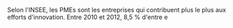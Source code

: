 Selon l'INSEE, les PMEs sont les entreprises qui contribuent plus le plus aux efforts d'innovation. Entre 2010 et 2012, 8,5 % d'entre e
